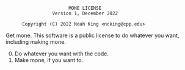                           MONE LICENSE 
                     Version 1, December 2022 
 
          Copyright (C) 2022 Noah King <ncking@cpp.edu> 
 
 Get mone. This software is a public license to do whatever you want, 
 including making mone. 

   
 0. Do whatever you want with the code.
 1. Make mone, if you want to.
